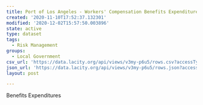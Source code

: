 ```yaml
---
title: Port of Los Angeles - Workers' Compensation Benefits Expenditures
created: '2020-11-10T17:52:37.132301'
modified: '2020-12-02T15:57:50.003896'
state: active
type: dataset
tags:
  - Risk Management
groups:
  - Local Government
csv_url: 'https://data.lacity.org/api/views/v3my-p6u5/rows.csv?accessType=DOWNLOAD'
json_url: 'https://data.lacity.org/api/views/v3my-p6u5/rows.json?accessType=DOWNLOAD'
layout: post

---
```

Benefits Expenditures
